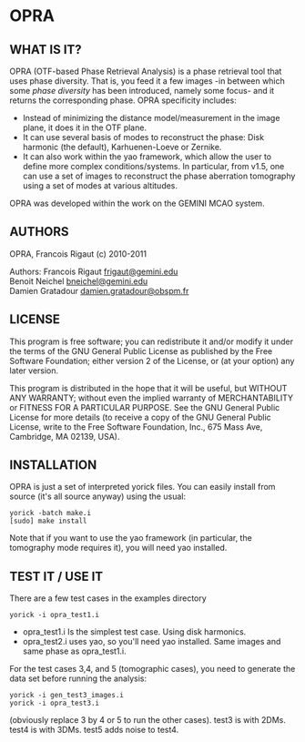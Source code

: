 # OPRA


## WHAT IS IT?
OPRA (OTF-based Phase Retrieval Analysis) is a phase retrieval
tool that uses phase diversity. That is, you feed it a few images
-in between which some *phase diversity* has been introduced,
namely some focus- and it returns the corresponding phase.
OPRA specificity includes:

* Instead of minimizing the distance model/measurement in the
  image plane, it does it in the OTF plane.
* It can use several basis of modes to reconstruct the phase:
  Disk harmonic (the default), Karhuenen-Loeve or Zernike.
* It can also work within the yao framework, which allow the user
  to define more complex conditions/systems. In particular, from
  v1.5, one can use a set of images to reconstruct the phase
  aberration tomography using a set of modes at various altitudes.

OPRA was developed within the work on the GEMINI MCAO system.


## AUTHORS
OPRA, Francois Rigaut (c) 2010-2011

Authors:
Francois Rigaut    frigaut@gemini.edu  
Benoit Neichel     bneichel@gemini.edu  
Damien Gratadour   damien.gratadour@obspm.fr  


## LICENSE
This program is free software; you can redistribute it and/or  modify it
under the terms of the GNU General Public License  as  published  by the
Free Software Foundation; either version 2 of the License,  or  (at your
option) any later version.

This program is distributed in the hope  that  it  will  be  useful, but
WITHOUT  ANY   WARRANTY;   without   even   the   implied   warranty  of
MERCHANTABILITY or  FITNESS  FOR  A  PARTICULAR  PURPOSE.   See  the GNU
General Public License for more details (to receive a  copy  of  the GNU
General Public License, write to the Free Software Foundation, Inc., 675
Mass Ave, Cambridge, MA 02139, USA).


## INSTALLATION

OPRA is just a set of interpreted yorick files. You can easily install from
source (it's all source anyway) using the usual:

    yorick -batch make.i
    [sudo] make install

Note that if you want to use the yao framework (in particular, the tomography
mode requires it), you will need yao installed.


## TEST IT / USE IT

There are a few test cases in the examples directory

    yorick -i opra_test1.i

* opra_test1.i Is the simplest test case. Using disk harmonics.
* opra_test2.i uses yao, so you'll need yao installed. Same images
  and same phase as opra_test1.i.

For the test cases 3,4, and 5 (tomographic cases), you need to
generate the data set before running the analysis:

    yorick -i gen_test3_images.i
    yorick -i opra_test3.i

(obviously replace 3 by 4 or 5 to run the other cases).
test3 is with 2DMs. test4 is with 3DMs. test5 adds noise to test4.

